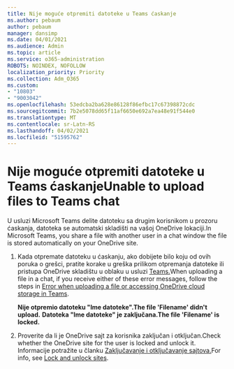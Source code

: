 ```yaml
---
title: Nije moguće otpremiti datoteke u Teams ćaskanje
ms.author: pebaum
author: pebaum
manager: dansimp
ms.date: 04/01/2021
ms.audience: Admin
ms.topic: article
ms.service: o365-administration
ROBOTS: NOINDEX, NOFOLLOW
localization_priority: Priority
ms.collection: Adm_O365
ms.custom:
- "10803"
- "9003042"
ms.openlocfilehash: 53edcba2ba628e86128f86efbc17c67398872cdc
ms.sourcegitcommit: 7b2e5078dd65f11af6650e692a7ea48e91f544e0
ms.translationtype: MT
ms.contentlocale: sr-Latn-RS
ms.lasthandoff: 04/02/2021
ms.locfileid: "51595762"
---
```

# <a name="unable-to-upload-files-to-teams-chat"></a><span data-ttu-id="a84a8-102">Nije moguće otpremiti datoteke u Teams ćaskanje</span><span class="sxs-lookup"><span data-stu-id="a84a8-102">Unable to upload files to Teams chat</span></span>

<span data-ttu-id="a84a8-103">U usluzi Microsoft Teams delite datoteku sa drugim korisnikom u prozoru ćaskanja, datoteka se automatski skladišti na vašoj OneDrive lokaciji.</span><span class="sxs-lookup"><span data-stu-id="a84a8-103">In Microsoft Teams, you share a file with another user in a chat window the file is stored automatically on your OneDrive site.</span></span>

1. <span data-ttu-id="a84a8-104">Kada otpremate datoteku u ćaskanju, ako dobijete bilo koju od ovih poruka o grešci, pratite korake u greška prilikom otpremanja datoteke ili pristupa OneDrive skladištu u oblaku u usluzi [Teams.](https://go.microsoft.com/fwlink/?linkid=2156015)</span><span class="sxs-lookup"><span data-stu-id="a84a8-104">When uploading a file in a chat, if you receive either of these error messages, follow the steps in [Error when uploading a file or accessing OneDrive cloud storage in Teams](https://go.microsoft.com/fwlink/?linkid=2156015).</span></span>
    
    <span data-ttu-id="a84a8-105">**Nije otpremio datoteku "Ime datoteke".**</span><span class="sxs-lookup"><span data-stu-id="a84a8-105">**The file 'Filename' didn't upload.**</span></span>
    <span data-ttu-id="a84a8-106">**Datoteka "Ime datoteke" je zaključana.**</span><span class="sxs-lookup"><span data-stu-id="a84a8-106">**The file 'Filename' is locked.**</span></span>

1. <span data-ttu-id="a84a8-107">Proverite da li je OneDrive sajt za korisnika zaključan i otključan.</span><span class="sxs-lookup"><span data-stu-id="a84a8-107">Check whether the OneDrive site for the user is locked and unlock it.</span></span> <span data-ttu-id="a84a8-108">Informacije potražite u članku [Zaključavanje i otključavanje sajtova.](https://go.microsoft.com/fwlink/?linkid=2156016)</span><span class="sxs-lookup"><span data-stu-id="a84a8-108">For info, see [Lock and unlock sites](https://go.microsoft.com/fwlink/?linkid=2156016).</span></span>